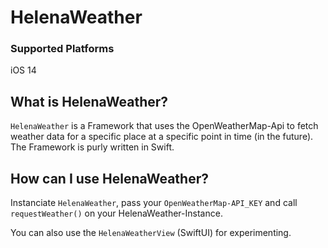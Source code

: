 # HelenaWeather

### Supported Platforms
iOS 14

## What is HelenaWeather?
`HelenaWeather` is a Framework that uses the OpenWeatherMap-Api to fetch weather data for a specific place at a specific point in time (in the future). The Framework is purly written in Swift.

## How can I use HelenaWeather?
Instanciate `HelenaWeather`, pass your `OpenWeatherMap-API_KEY` and call `requestWeather()` on your HelenaWeather-Instance.

You can also use the `HelenaWeatherView` (SwiftUI) for experimenting.
